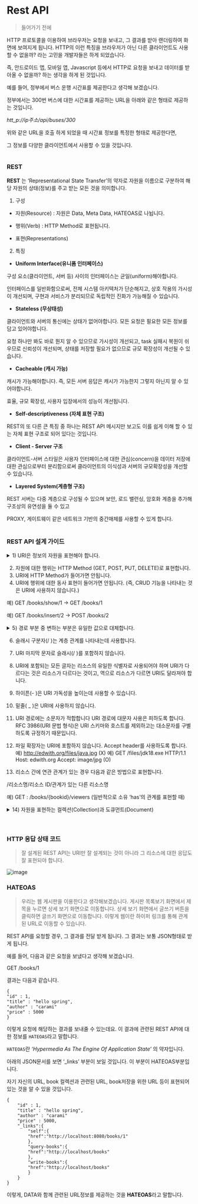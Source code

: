 Rest API
=

> 들어가기 전에

HTTP 프로토콜을 이용하여 브라우저는 요청을 보내고, 그 결과를 받아 랜더링하여 화면에 보여지게 됩니다. HTTP의 이런 특징을 브라우저가 아닌 다른 클라이언트도 사용할 수 없을까? 라는 고민을 개발자들은 하게 되었습니다. 

즉, 안드로이드 앱, 모바일 앱, Javascript 등에서 HTTP로 요청을 보내고 데이터를 받아올 수 없을까? 하는 생각을 하게 된 것입니다. 

예를 들어, 정부에서 버스 운행 시간표를 제공한다고 생각해 보겠습니다.

정부에서는 300번 버스에 대한 시간표를 제공하는 URL을 아래와 같은 형태로 제공하는 것입니다.

*htt_p://ip주소/api/buses/300*

위와 같은 URL을 호출 하게 되었을 때 시간표 정보를 특정한 형태로 제공한다면, 

그 정보를 다양한 클라이언트에서 사용할 수 있을 것입니다. 
#

### REST
**REST** 는 ‘Representational State Transfer’의 약자로 자원을 이름으로 구분하여 해당 자원의 상태(정보)를 주고 받는 모든 것을 의미합니다.

1. 구성

- 자원(Resource) : 자원은 Data, Meta Data, HATEOAS로 나뉩니다.

- 행위(Verb) : HTTP Method로 표현됩니다.

- 표현(Representations)

2. 특징
- **Uniform Interface(유니폼 인터페이스)**

구성 요소(클라이언트, 서버 등) 사이의 인터페이스는 균일(uniform)해야합니다.

인터페이스를 일반화함으로써, 전체 시스템 아키텍처가 단순해지고, 상호 작용의 가시성이 개선되며, 구현과 서비스가 분리되므로 독립적인 진화가 가능해질 수 있습니다.

 

- **Stateless (무상태성)**

클라이언트와 서버의 통신에는 상태가 없어야합니다. 모든 요청은 필요한 모든 정보를 담고 있어야합니다.

요청 하나만 봐도 바로 뭔지 알 수 있으므로 가시성이 개선되고, task 실패시 복원이 쉬우므로 신뢰성이 개선되며, 상태를 저장할 필요가 없으므로 규모 확장성이 개선될 수 있습니다.



- **Cacheable (캐시 가능)**

캐시가 가능해야합니다. 즉, 모든 서버 응답은 캐시가 가능한지 그렇지 아닌지 알 수 있어야합니다. 

효율, 규모 확장성, 사용자 입장에서의 성능이 개선됩니다.



- **Self-descriptiveness (자체 표현 구조)**

REST의 또 다른 큰 특징 중 하나는 REST API 메시지만 보고도 이를 쉽게 이해 할 수 있는 자체 표현 구조로 되어 있다는 것입니다.



- **Client - Server 구조**

클라이언트-서버 스타일은 사용자 인터페이스에 대한 관심(concern)을 데이터 저장에 대한 관심으로부터 분리함으로써 클라이언트의 이식성과 서버의 규모확장성을 개선할 수 있습니다.



- **Layered System(계층형 구조)**

REST 서버는 다중 계층으로 구성될 수 있으며 보안, 로드 밸런싱, 암호화 계층을 추가해 구조상의 유연성을 둘 수 있고

PROXY, 게이트웨이 같은 네트워크 기반의 중간매체를 사용할 수 있게 합니다.



 #
 ### REST API 설계 가이드
 
<details>
<summary>1) URI은 정보의 자원을 표현해야 합니다.</summary>
<div markdown="1">       

resource는 동사보다는 명사를, 대문자보다는 소문자를 사용한다.

resource의 도큐먼트 이름으로는 단수 명사를 사용해야 한다.

resource의 컬렉션 이름으로는 복수 명사를 사용해야 한다.

resource의 스토어 이름으로는 복수 명사를 사용해야 한다.

예 : GET /members/1

</div>
</details>

 2) 자원에 대한 행위는 HTTP Method (GET, POST, PUT, DELETE)로 표현합니다.
 3) URI에 HTTP Method가 들어가면 안됩니다.
 4) URI에 행위에 대한 동사 표현이 들어가면 안됩니다.
 (즉, CRUD 기능을 나타내는 것은 URI에 사용하지 않습니다.)

예) GET /books/show/1 -> GET /books/1

예) GET /books/insert/2 -> POST /books/2

<details>
<summary>5) 경로 부분 중 변하는 부분은 유일한 값으로 대체합니다.</summary>
<div markdown="1">       

(즉, id는 하나의 특정 resource를 나타내는 고유값을 의미합니다.)

예) book을 생성하는 URI: POST /students

예) id=10 인 book을 삭제하는 URI: DELETE /students/10

</div>
</details>

6) 슬래시 구분자(/ )는 계층 관계를 나타내는데 사용합니다.
7) URI 마지막 문자로 슬래시(/ )를 포함하지 않습니다.
8) URI에 포함되는 모든 글자는 리소스의 유일한 식별자로 사용되어야 하며 URI가 다르다는 것은 리소스가 다르다는 것이고, 역으로 리소스가 다르면 URI도 달라져야 합니다.
9) 하이픈(- )은 URI 가독성을 높이는데 사용할 수 있습니다.
10) 밑줄( _ )은 URI에 사용하지 않습니다.
11) URI 경로에는 소문자가 적합합니다
URI 경로에 대문자 사용은 피하도록 합니다. RFC 3986(URI 문법 형식)은 URI 스키마와 호스트를 제외하고는 대소문자를 구별하도록 규정하기 때문입니다.
12) 파일 확장자는 URI에 포함하지 않습니다. Accept header를 사용하도록 합니다.
예) http://edwith.org/files/java.jpg (X)
예) GET /files/jdk18.exe HTTP/1.1 Host: edwith.org Accept: image/jpg (O)

13) 리소스 간에 연관 관계가 있는 경우 다음과 같은 방법으로 표현합니다.

/리소스명/리소스 ID/관계가 있는 다른 리소스명

예) GET : /books/{bookid}/viewers (일반적으로 소유 ‘has’의 관계를 표현할 때)
<details>
<summary>14) 자원을 표현하는 컬렉션(Collection)과 도큐먼트(Document)</summary>
<div markdown="1">       

컬렉션은 객체의 집합, 도큐먼트는 객체라고 생각하면 됩니다. 컬렉션과 도큐먼트 모두 리소스로 표현할 수 있으며 URI로 표현할 수 있습니다.

예) http://edwith.org/courses/1 

courses는 컬렉션을 나타냅니다. 복수로 표현해야 합니다. courses/1 은 courses중에서 id가 1인 도큐먼트를 의미합니다.

</div>
</details>

<br>
<br>

### HTTP 응답 상태 코드

> 잘 설계된 REST API는 URI만 잘 설계되는 것이 아니라 그 리소스에 대한 응답도 잘 표현되야 합니다. 

![image](https://cphinf.pstatic.net/mooc/20200211_238/1581404548337vItVO_PNG/_.png)

### HATEOAS

> 우리는 웹 게시판을 이용한다고 생각해보겠습니다. 게시판 목록보기 화면에서 제목을 누르면 상세 보기 화면으로 이동합니다. 상세 보기 화면에서 글쓰기 버튼을 클릭하면 글쓰기 화면으로 이동합니다. 이렇게 웹이란 하이퍼 링크를 통해 관계된 URL로 이동할 수 있습니다.

REST API를 요청할 경우, 그 결과를 전달 받게 됩니다. 그 결과는 보통 JSON형태로 받게 됩니다.

예를 들어, 다음과 같은 요청을 보냈다고 생각해 보겠습니다.

GET /books/1

결과는 다음과 같습니다.
```
{
"id" : 1,
"title" : "hello spring",
"author" : "carami"
"price" : 5000 
}
```

이렇게 요청에 해당하는 결과를 보내줄 수 있는데요. 이 결과에 관련된 REST API에 대한 정보를 `HATEOAS`라고 말합니다.

`HATEOAS`란 *‘Hypermedia As The Engine Of Application State’* 의 약자입니다.

아래의 JSON문서를 보면 ‘_links’ 부분이 보일 것입니다. 이 부분이 HATEOAS부분입니다. 

자기 자신의 URL, book 컬렉션과 관련된 URL, book저장을 위한 URL 등이 표현되어 있는 것을 알 수 있을 것입니다.

```
{
    "id" : 1,
    "title" : "hello spring",
    "author" : "carami"
    "price" : 5000,
    "_links":{
        "self":{
        "href":"http://localhost:8080/books/1"
        },
        "query-books":{
        "href":"http://localhost/books"
        },
        "write-books":{
        "href":"http://localhost/books"
        }
    }
}
```
이렇게, DATA와 함께 관련된 URL정보를 제공하는 것을 **HATEOAS**라고 말합니다.
